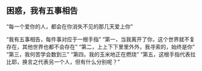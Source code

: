 ## 困惑，我有五事相告
“每一个爱你的人，都会在你消失不见的那几天爱上你”

“我有五事相告，每件事对应于一根手指”
“第一，当我离开了你，这个世界就不复存在，其他世界也都不会存在”
“第二，上上下下里里外外，我寻索的，始终是你”
“第三，我何苦学会数到三”
“第四，我的玉米地正在燃烧”
“第五，这根手指代表拉比耶，换言之代表另一个人，但有什么分别呢？”

